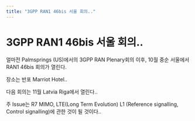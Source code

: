 ```yaml
---
title: "3GPP RAN1 46bis 서울 회의.."
---
```

# 3GPP RAN1 46bis 서울 회의..

얼마전 Palmsprings (US)에서의 3GPP RAN Plenary회의 이후,
10월 중순 서울에서 RAN1 46bis 회의가 열린다.

장소는 반포 Marriot Hotel..

다음 회의는 11월 Latvia Riga에서 열린다..

주 Issue는 R7 MIMO, LTE(Long Term Evolution) L1 (Reference signalling, Control signalling)에 관한 것이 될 것이다..


